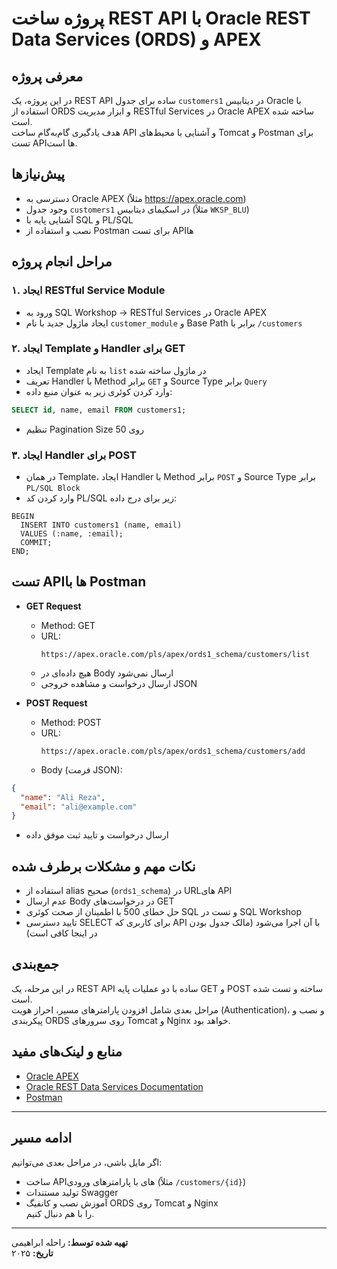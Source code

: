 
# پروژه ساخت REST API با Oracle REST Data Services (ORDS) و APEX

## معرفی پروژه
در این پروژه، یک REST API ساده برای جدول `customers1` در دیتابیس Oracle با استفاده از ORDS و ابزار مدیریت RESTful Services در Oracle APEX ساخته شده است.  
هدف یادگیری گام‌به‌گام ساخت API و آشنایی با محیط‌های Tomcat و Postman برای تست APIها است.

## پیش‌نیازها
- دسترسی به Oracle APEX (مثلاً https://apex.oracle.com)  
- وجود جدول `customers1` در اسکیمای دیتابیس (مثلاً `WKSP_BLU`)  
- آشنایی پایه با SQL و PL/SQL  
- نصب و استفاده از Postman برای تست APIها

## مراحل انجام پروژه

### ۱. ایجاد RESTful Service Module
- ورود به SQL Workshop → RESTful Services در Oracle APEX  
- ایجاد ماژول جدید با نام `customer_module` و Base Path برابر با `/customers`

### ۲. ایجاد Template و Handler برای GET
- ایجاد Template به نام `list` در ماژول ساخته شده  
- تعریف Handler با Method برابر `GET` و Source Type برابر `Query`  
- وارد کردن کوئری زیر به عنوان منبع داده:

```sql
SELECT id, name, email FROM customers1;
```

- تنظیم Pagination Size روی 50

### ۳. ایجاد Handler برای POST
- در همان Template، ایجاد Handler با Method برابر `POST` و Source Type برابر `PL/SQL Block`  
- وارد کردن کد PL/SQL زیر برای درج داده:

```plsql
BEGIN
  INSERT INTO customers1 (name, email)
  VALUES (:name, :email);
  COMMIT;
END;
```

## تست APIها با Postman

- **GET Request**  
  - Method: GET  
  - URL:  
    ```
    https://apex.oracle.com/pls/apex/ords1_schema/customers/list
    ```  
  - هیچ داده‌ای در Body ارسال نمی‌شود  
  - ارسال درخواست و مشاهده خروجی JSON

- **POST Request**  
  - Method: POST  
  - URL:  
    ```
    https://apex.oracle.com/pls/apex/ords1_schema/customers/add
    ```  
  - Body (فرمت JSON):

```json
{
  "name": "Ali Reza",
  "email": "ali@example.com"
}
```

  - ارسال درخواست و تایید ثبت موفق داده

## نکات مهم و مشکلات برطرف شده

- استفاده از alias صحیح (`ords1_schema`) در URLهای API  
- عدم ارسال Body در درخواست‌های GET  
- حل خطای 500 با اطمینان از صحت کوئری SQL و تست در SQL Workshop  
- تایید دسترسی SELECT برای کاربری که API با آن اجرا می‌شود (مالک جدول بودن در اینجا کافی است)

## جمع‌بندی

در این مرحله، یک REST API ساده با دو عملیات پایه GET و POST ساخته و تست شده است.  
مراحل بعدی شامل افزودن پارامترهای مسیر، احراز هویت (Authentication)، و نصب و پیکربندی ORDS روی سرورهای Tomcat و Nginx خواهد بود.

## منابع و لینک‌های مفید
- [Oracle APEX](https://apex.oracle.com)  
- [Oracle REST Data Services Documentation](https://docs.oracle.com/en/database/oracle/oracle-rest-data-services/index.html)  
- [Postman](https://www.postman.com)

---

## ادامه مسیر

اگر مایل باشی، در مراحل بعدی می‌توانیم:  
- ساخت APIهای با پارامترهای ورودی (مثلاً `/customers/{id}`)  
- تولید مستندات Swagger  
- آموزش نصب و کانفیگ ORDS روی Tomcat و Nginx  
را با هم دنبال کنیم.

---

**تهیه شده توسط:** راحله ابراهیمی  
**تاریخ:** ۲۰۲۵

